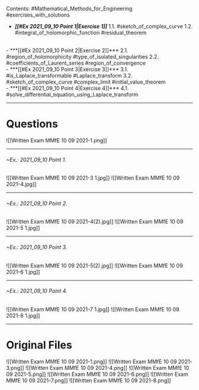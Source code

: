 Contents:
#Mathematical_Methods_for_Engineering 
#exercises_with_solutions 
<br>
- ***[[#Ex 2021_09_10 Point 1|Exercise 1]]***
1.1. #sketch_of_complex_curve 
1.2. #integral_of_holomorphic_function #residual_theorem 
<br>
- ***[[#Ex 2021_09_10 Point 2|Exercise 2]]***
2.1. #region_of_holomorphicity #type_of_isolated_singularities 
2.2. #coefficients_of_Laurent_series #region_of_convergence
<br>
- ***[[#Ex 2021_09_10 Point 3|Exercise 3]]***
3.1. #is_Laplace_transformable #Laplace_transform 
3.2. #sketch_of_complex_curve #complex_limit #initial_value_theorem
<br>
- ***[[#Ex 2021_09_10 Point 4|Exercise 4]]***
4.1. #solve_differential_equation_using_Laplace_transform 

---
# Questions
![[Written Exam MMfE 10 09 2021-1.png]]

---
###### ~Ex.: 2021_09_10 Point 1.
![[Written Exam MMfE 10 09 2021-3 1.jpg]]
![[Written Exam MMfE 10 09 2021-4.jpg]]

---
###### ~Ex.: 2021_09_10 Point 2.
![[Written Exam MMfE 10 09 2021-4(2).jpg]]
![[Written Exam MMfE 10 09 2021-5 1.jpg]]

---
###### ~Ex.: 2021_09_10 Point 3.
![[Written Exam MMfE 10 09 2021-5(2).jpg]]
![[Written Exam MMfE 10 09 2021-6 1.jpg]]

---
###### ~Ex.: 2021_09_10 Point 4.
![[Written Exam MMfE 10 09 2021-7 1.jpg]]
![[Written Exam MMfE 10 09 2021-8 1.jpg]]

---
# Original Files
![[Written Exam MMfE 10 09 2021-1.png]]
![[Written Exam MMfE 10 09 2021-3.png]]
![[Written Exam MMfE 10 09 2021-4.png]]
![[Written Exam MMfE 10 09 2021-5.png]]
![[Written Exam MMfE 10 09 2021-6.png]]
![[Written Exam MMfE 10 09 2021-7.png]]
![[Written Exam MMfE 10 09 2021-8.png]]